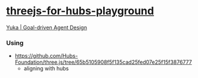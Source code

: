 [threejs-for-hubs-playground](https://dirkarnez.github.io/threejs-for-hubs-playground)
====================================================================
[Yuka | Goal-driven Agent Design](https://mugen87.github.io/yuka/examples/goal/)

### Using
- https://github.com/Hubs-Foundation/three.js/tree/65b5105908f5f135cad25fed07e25f15f3876777
    - aligning with hubs
